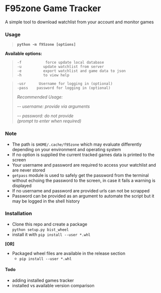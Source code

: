 # F95zone Game Tracker

A simple tool to download watchlist from your account and monitor games


### Usage
>**`python -m f95zone [options]`**
    
**Available options:**
>```
>-f           force update local database
>-u          update watchlist from server
>-e          export watchlist and game data to json
>-h          to view help
>```

>```
>-usr      Username for logging in (optional)
>-pass    password for logging in (optional)
>```
>*Recommended Usage:* 
>
> --  *username: provide via arguments*
>
> -- *password: do not provide \
 (prompt to enter when required)*
### Note
- The path is `$HOME/.cache/f95zone` which may evaluate differently depending
on your environment and operating system
- If no option is supplied the current tracked games data is 
printed to the screen
- Your username and password are required to access your watchlist and
are never stored
- `getpass` module is used to safely get the password from the terminal 
without echoing the password to the screen, in case it fails a warning
is displayed
- If no username and password are provided urls can not be scrapped
- Password can be provided as an argument to automate the script but it may be logged in the shell history


### Installation

- Clone this repo and create a package \
 `python setup.py bist_wheel`
- install it with `pip install --user *.whl`

**\[OR\]**

- Packaged wheel files are available in the release section
  - `pip install --user *.whl`



#### Todo
- adding installed games tracker
- installed vs available version comparison
